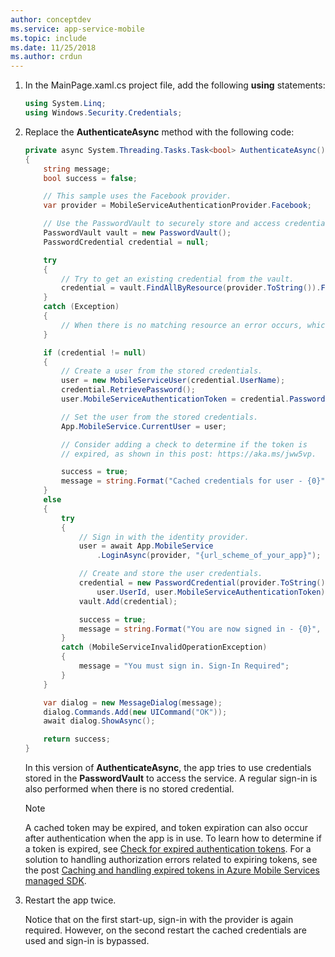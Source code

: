 ```yaml
---
author: conceptdev
ms.service: app-service-mobile
ms.topic: include
ms.date: 11/25/2018
ms.author: crdun
---
```


1. In the MainPage.xaml.cs project file, add the following **using** statements:
   
    ```csharp
    using System.Linq;
    using Windows.Security.Credentials;
    ```

2. Replace the **AuthenticateAsync** method with the following code:

    ```csharp
    private async System.Threading.Tasks.Task<bool> AuthenticateAsync()
    {
        string message;
        bool success = false;

        // This sample uses the Facebook provider.
        var provider = MobileServiceAuthenticationProvider.Facebook;

        // Use the PasswordVault to securely store and access credentials.
        PasswordVault vault = new PasswordVault();
        PasswordCredential credential = null;

        try
        {
            // Try to get an existing credential from the vault.
            credential = vault.FindAllByResource(provider.ToString()).FirstOrDefault();
        }
        catch (Exception)
        {
            // When there is no matching resource an error occurs, which we ignore.
        }

        if (credential != null)
        {
            // Create a user from the stored credentials.
            user = new MobileServiceUser(credential.UserName);
            credential.RetrievePassword();
            user.MobileServiceAuthenticationToken = credential.Password;

            // Set the user from the stored credentials.
            App.MobileService.CurrentUser = user;

            // Consider adding a check to determine if the token is 
            // expired, as shown in this post: https://aka.ms/jww5vp.

            success = true;
            message = string.Format("Cached credentials for user - {0}", user.UserId);
        }
        else
        {
            try
            {
                // Sign in with the identity provider.
                user = await App.MobileService
                    .LoginAsync(provider, "{url_scheme_of_your_app}");

                // Create and store the user credentials.
                credential = new PasswordCredential(provider.ToString(),
                    user.UserId, user.MobileServiceAuthenticationToken);
                vault.Add(credential);

                success = true;
                message = string.Format("You are now signed in - {0}", user.UserId);
            }
            catch (MobileServiceInvalidOperationException)
            {
                message = "You must sign in. Sign-In Required";
            }
        }

        var dialog = new MessageDialog(message);
        dialog.Commands.Add(new UICommand("OK"));
        await dialog.ShowAsync();

        return success;
    }
    ```

    In this version of **AuthenticateAsync**, the app tries to use credentials stored in the **PasswordVault** to access the service. A regular sign-in is also performed when there is no stored credential.
   
   > [!NOTE]
   > A cached token may be expired, and token expiration can also occur after authentication when the app is in use. To learn how to determine if a token is expired, see [Check for expired authentication tokens](https://aka.ms/jww5vp). For a solution to handling authorization errors related to expiring tokens, see the post [Caching and handling expired tokens in Azure Mobile Services managed SDK](https://blogs.msdn.com/b/carlosfigueira/archive/2014/03/13/caching-and-handling-expired-tokens-in-azure-mobile-services-managed-sdk.aspx). 

3. Restart the app twice.
   
    Notice that on the first start-up, sign-in with the provider is again required. However, on the second restart the cached credentials are used and sign-in is bypassed.

